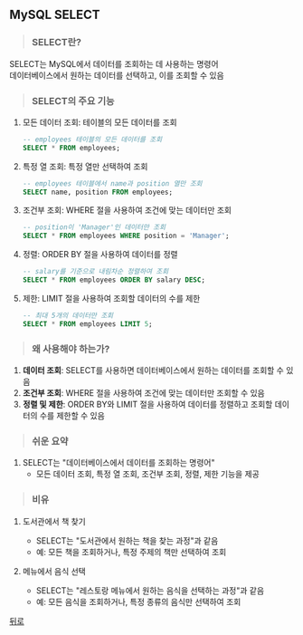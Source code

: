 ## MySQL SELECT
> ### SELECT란?
SELECT는 MySQL에서 데이터를 조회하는 데 사용하는 명령어</br>
데이터베이스에서 원하는 데이터를 선택하고, 이를 조회할 수 있음

> ### SELECT의 주요 기능
1. 모든 데이터 조회: 테이블의 모든 데이터를 조회
    ```sql
    -- employees 테이블의 모든 데이터를 조회
    SELECT * FROM employees;
    ```

2. 특정 열 조회: 특정 열만 선택하여 조회
    ```sql
    -- employees 테이블에서 name과 position 열만 조회
    SELECT name, position FROM employees;
    ```

3. 조건부 조회: WHERE 절을 사용하여 조건에 맞는 데이터만 조회
    ```sql
    -- position이 'Manager'인 데이터만 조회
    SELECT * FROM employees WHERE position = 'Manager';
    ```

4. 정렬: ORDER BY 절을 사용하여 데이터를 정렬
    ```sql
    -- salary를 기준으로 내림차순 정렬하여 조회
    SELECT * FROM employees ORDER BY salary DESC;
    ```

5. 제한: LIMIT 절을 사용하여 조회할 데이터의 수를 제한
    ```sql
    -- 최대 5개의 데이터만 조회
    SELECT * FROM employees LIMIT 5;
    ```

> ### 왜 사용해야 하는가?
1. **데이터 조회**: SELECT를 사용하면 데이터베이스에서 원하는 데이터를 조회할 수 있음
2. **조건부 조회**: WHERE 절을 사용하여 조건에 맞는 데이터만 조회할 수 있음
3. **정렬 및 제한**: ORDER BY와 LIMIT 절을 사용하여 데이터를 정렬하고 조회할 데이터의 수를 제한할 수 있음

> ### 쉬운 요약
1. SELECT는 "데이터베이스에서 데이터를 조회하는 명령어"
    - 모든 데이터 조회, 특정 열 조회, 조건부 조회, 정렬, 제한 기능을 제공

> ### 비유
1. 도서관에서 책 찾기
    - SELECT는 "도서관에서 원하는 책을 찾는 과정"과 같음
    - 예: 모든 책을 조회하거나, 특정 주제의 책만 선택하여 조회

2. 메뉴에서 음식 선택
    - SELECT는 "레스토랑 메뉴에서 원하는 음식을 선택하는 과정"과 같음
    - 예: 모든 음식을 조회하거나, 특정 종류의 음식만 선택하여 조회

[뒤로](mysql.md)
